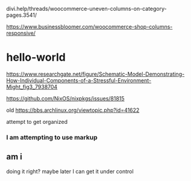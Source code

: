 divi.help/threads/woocommerce-uneven-columns-on-category-pages.3541/

https://www.businessbloomer.com/woocommerce-shop-columns-responsive/

# hello-world

https://www.researchgate.net/figure/Schematic-Model-Demonstrating-How-Individual-Components-of-a-Stressful-Environment-Might_fig3_7938704  

https://github.com/NixOS/nixpkgs/issues/81815

old 
https://bbs.archlinux.org/viewtopic.php?id=41622  

attempt to get organized
### I am attempting to use markup
## am i
doing it right?
maybe later I can get it under control
